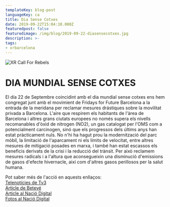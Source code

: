```yaml
---
templateKey: blog-post
languageKey: ca
title: Dia Sense Cotxes
date: 2019-09-22T15:04:10.000Z
featuredpost: false
featuredimage: /img/blog/2019-09-22-diasensecotxes.jpg
description: >-
tags:
- xrbarcelona
---
```


![XR Call For Rebels](/img/blog/2019-09-22-diasensecotxes.jpg)

# DIA MUNDIAL SENSE COTXES

El día 22 de Septembre coincidint amb el dia mundial sense cotxes ens hem congregat junt amb el movimient de Fridays for Future Barcelona a la entrada de la meridana per reclamar mesures drástiques sobre la movilitat privada a Barcelona. 
L'aire que respirem els habitants de l'àrea de Barcelona i altres grans ciutats europees no només supera els nivells recomanables d'òxid de nitrogen (NO2), un gas catalogat per l'OMS com a potencialment carcinogen, sinó que els progressos dels últims anys han estat pràcticament nuls. No n'hi ha hagut prou la modernització del parc mòbil, la limitació de l'aparcament ni els límits de velocitat, entre altres mesures de mitigació posades en marxa, i també han estat escassos els beneficis derivats de la crisi i la reducció del trànsit. Per això reclamem mesures radicals i a l'altura que aconsegueixin una disminució d'emissions de gasos d'efecte hivernacle, així com d'altres gasos perillosos per la salut humana. 

Pot saber més de l'acció en aquests enllaços:  
[Telenotícies de Tv3](https://www.ccma.cat/tv3/alacarta/telenoticies-migdia/accio-alternativa-de-fridays-for-future-en-el-dia-sense-cotxes-a-barcelona/video/5922894/)  
[Article de Betevé](https://https://beteve.cat/medi-ambient/meridiana-protesta-dia-sense-cotxes-2019/)  
[Article al Nació Digital](https://www.elnacional.cat/ca/societat/fridays-future-dia-sense-cotxes-barcelona_422609_102.html)  
[Fotos al Nació Digital](https://www.naciodigital.cat/noticia/187762/fotos/moviment/fridays/for/future/talla/avinguda/meridiana/barcelona)
